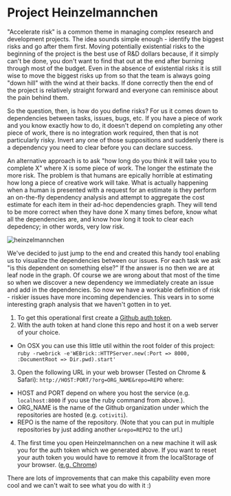 # Project Heinzelmannchen

"Accelerate risk" is a common theme in managing complex research and development projects.  The idea sounds simple enough - identify the biggest risks and go after them first. Moving potentially existential risks to the beginning of the project is the best use of R&D dollars because, if it simply can't be done, you don't want to find that out at the end after burning through most of the budget. Even in the absence of existential risks it is still wise to move the biggest risks up from so that the team is always going "down hill" with the wind at their backs. If done correctly then the end of the project is relatively straight forward and everyone can reminisce about the pain behind them.

So the question, then, is how do you define risks? For us it comes down to dependencies between tasks, issues, bugs, etc.  If you have a piece of work and you know exactly how to do, it doesn't depend on completing any other piece of work, there is no integration work required, then that is not particularly risky.  Invert any one of those suppositions and suddenly there is a dependency you need to clear before you can declare success.

An alternative approach is to ask "how long do you think it will take you to complete X" where X is some piece of work. The longer the estimate the more risk.  The problem is that humans are epically horrible at estimating how long a piece of creative work will take. What is actually happening when a human is presented with a request for an estimate is they perform an on-the-fly dependency analysis and attempt to aggregate the cost estimate for each item in their ad-hoc dependencies graph.  They will tend to be more correct when they have done X many times before, know what all the dependencies are, and know how long it took to clear each depedency; in other words, very low risk.

![heinzelmannchen](https://github.com/cotiviti/heinzelmannchen/blob/master/screenShot.png)

We've decided to just jump to the end and created this handy tool enabling us to visualize the dependencies between our issues. For each task we ask "is this dependent on something else?" If the answer is no then we are at leaf node in the graph. Of course we are wrong about that most of the time so when we discover a new dependency we immediately create an issue and add in the dependencies.  So now we have a workable definition of risk - riskier issues have more incoming dependencies.  This vears in to some interesting graph analysis that we haven't gotten in to yet.

1. To get this operational first create a [Github auth token](https://help.github.com/articles/creating-an-access-token-for-command-line-use).
2. With the auth token at hand clone this repo and host it on a web server of your choice. 
 * On OSX you can use this little util within the root folder of this project: `ruby -rwebrick -e'WEBrick::HTTPServer.new(:Port => 8000, :DocumentRoot => Dir.pwd).start'`
3. Open the following URL in your web browser (Tested on Chrome & Safari): `http://HOST:PORT/?org=ORG_NAME&repo=REPO`
where:
 * HOST and PORT depend on where you host the service (e.g. `localhost:8000` if you use the ruby command from above.).
 * ORG_NAME is the name of the Github organization under which the repositories are hosted (e.g. `cotiviti`).
  * REPO is the name of the repository. (Note that you can put in multiple repositories by just adding another `&repo=REPO2` to the url.)
4. The first time you open Heinzelmannchen on a new machine it will ask you for the auth token which we generated above. If you want to reset your auth token you would have to remove it from the localStorage of your browser. ([e.g. Chrome](chrome://settings/clearBrowserData))

There are lots of improvements that can make this capability even more cool and we can't wait to see what you do with it :)
